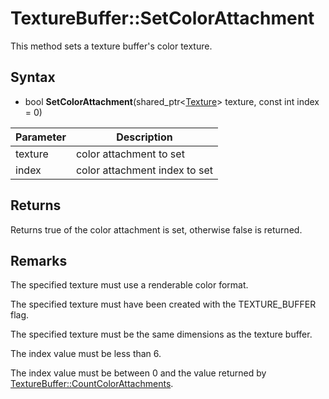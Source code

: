 # TextureBuffer::SetColorAttachment

This method sets a texture buffer's color texture.

## Syntax

- bool **SetColorAttachment**(shared_ptr<[Texture](Texture.md)\> texture, const int index = 0)

| Parameter | Description |
|---|---|
| texture | color attachment to set |
| index | color attachment index to set |

## Returns

Returns true of the color attachment is set, otherwise false is returned.

## Remarks

The specified texture must use a renderable color format.

The specified texture must have been created with the TEXTURE_BUFFER flag.

The specified texture must be the same dimensions as the texture buffer.

The index value must be less than 6.

The index value must be between 0 and the value returned by [TextureBuffer::CountColorAttachments](TextureBuffer_CountColorAttachments.md).

